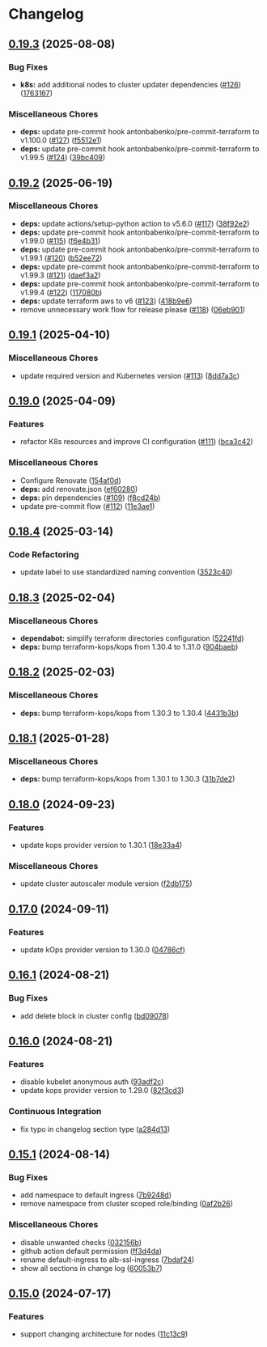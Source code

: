 # Changelog

## [0.19.3](https://github.com/opzkit/terraform-aws-k8s/compare/v0.19.2...v0.19.3) (2025-08-08)


### Bug Fixes

* **k8s:** add additional nodes to cluster updater dependencies ([#126](https://github.com/opzkit/terraform-aws-k8s/issues/126)) ([1763167](https://github.com/opzkit/terraform-aws-k8s/commit/176316748a5e94e9926c63079a81b279e3cc52b3))


### Miscellaneous Chores

* **deps:** update pre-commit hook antonbabenko/pre-commit-terraform to v1.100.0 ([#127](https://github.com/opzkit/terraform-aws-k8s/issues/127)) ([f5512e1](https://github.com/opzkit/terraform-aws-k8s/commit/f5512e143eec1e77b8597298d85b53941c565947))
* **deps:** update pre-commit hook antonbabenko/pre-commit-terraform to v1.99.5 ([#124](https://github.com/opzkit/terraform-aws-k8s/issues/124)) ([39bc409](https://github.com/opzkit/terraform-aws-k8s/commit/39bc4091b213458461dc58873022137e832088b4))

## [0.19.2](https://github.com/opzkit/terraform-aws-k8s/compare/v0.19.1...v0.19.2) (2025-06-19)


### Miscellaneous Chores

* **deps:** update actions/setup-python action to v5.6.0 ([#117](https://github.com/opzkit/terraform-aws-k8s/issues/117)) ([38f92e2](https://github.com/opzkit/terraform-aws-k8s/commit/38f92e28806984bfd1b0a2b77e0292cf9a2aad21))
* **deps:** update pre-commit hook antonbabenko/pre-commit-terraform to v1.99.0 ([#115](https://github.com/opzkit/terraform-aws-k8s/issues/115)) ([f6e4b31](https://github.com/opzkit/terraform-aws-k8s/commit/f6e4b3144a7428283cca5b9bf4f61576d951816e))
* **deps:** update pre-commit hook antonbabenko/pre-commit-terraform to v1.99.1 ([#120](https://github.com/opzkit/terraform-aws-k8s/issues/120)) ([b52ee72](https://github.com/opzkit/terraform-aws-k8s/commit/b52ee7253463f76fb1c61b5abefd3027696421a2))
* **deps:** update pre-commit hook antonbabenko/pre-commit-terraform to v1.99.3 ([#121](https://github.com/opzkit/terraform-aws-k8s/issues/121)) ([daef3a2](https://github.com/opzkit/terraform-aws-k8s/commit/daef3a2d44373c589c59d66e2e5ed5accf379fc7))
* **deps:** update pre-commit hook antonbabenko/pre-commit-terraform to v1.99.4 ([#122](https://github.com/opzkit/terraform-aws-k8s/issues/122)) ([117080b](https://github.com/opzkit/terraform-aws-k8s/commit/117080bc8be7822d4dfc2e9b4b349ba82a86c227))
* **deps:** update terraform aws to v6 ([#123](https://github.com/opzkit/terraform-aws-k8s/issues/123)) ([418b9e6](https://github.com/opzkit/terraform-aws-k8s/commit/418b9e63c9e27ac9a495dca3b552d38d8aca2e2f))
* remove unnecessary work flow for release please ([#118](https://github.com/opzkit/terraform-aws-k8s/issues/118)) ([06eb901](https://github.com/opzkit/terraform-aws-k8s/commit/06eb901e3923208cd31e79b8042f11ce44e2c41b))

## [0.19.1](https://github.com/opzkit/terraform-aws-k8s/compare/v0.19.0...v0.19.1) (2025-04-10)


### Miscellaneous Chores

* update required version and Kubernetes version ([#113](https://github.com/opzkit/terraform-aws-k8s/issues/113)) ([8dd7a3c](https://github.com/opzkit/terraform-aws-k8s/commit/8dd7a3c5542aec8385eb08b095b1abe6e7dd52a8))

## [0.19.0](https://github.com/opzkit/terraform-aws-k8s/compare/v0.18.4...v0.19.0) (2025-04-09)


### Features

* refactor K8s resources and improve CI configuration ([#111](https://github.com/opzkit/terraform-aws-k8s/issues/111)) ([bca3c42](https://github.com/opzkit/terraform-aws-k8s/commit/bca3c42308f7f2d2a6ddc66bdb32e54c3cb7a6de))


### Miscellaneous Chores

* Configure Renovate ([154af0d](https://github.com/opzkit/terraform-aws-k8s/commit/154af0d360abad6ca0fc97eea337d886754a5d5a))
* **deps:** add renovate.json ([ef60280](https://github.com/opzkit/terraform-aws-k8s/commit/ef60280ae69ceaa29107feedb3a38ebc7884184f))
* **deps:** pin dependencies ([#109](https://github.com/opzkit/terraform-aws-k8s/issues/109)) ([f8cd24b](https://github.com/opzkit/terraform-aws-k8s/commit/f8cd24bbe1f4c6993a1e554393a5807f55600a01))
* update pre-commit flow ([#112](https://github.com/opzkit/terraform-aws-k8s/issues/112)) ([11e3ae1](https://github.com/opzkit/terraform-aws-k8s/commit/11e3ae15622eb93f9d53f07ed3d0ee6d0b20e8db))

## [0.18.4](https://github.com/opzkit/terraform-aws-k8s/compare/v0.18.3...v0.18.4) (2025-03-14)


### Code Refactoring

* update label to use standardized naming convention ([3523c40](https://github.com/opzkit/terraform-aws-k8s/commit/3523c400c00ebc51d0f28a32f2a8859a4eb07595))

## [0.18.3](https://github.com/opzkit/terraform-aws-k8s/compare/v0.18.2...v0.18.3) (2025-02-04)


### Miscellaneous Chores

* **dependabot:** simplify terraform directories configuration ([52241fd](https://github.com/opzkit/terraform-aws-k8s/commit/52241fd6d20426ac72eeacba253feeb931fccdd1))
* **deps:** bump terraform-kops/kops from 1.30.4 to 1.31.0 ([904baeb](https://github.com/opzkit/terraform-aws-k8s/commit/904baeb7b8a558039988c17e8a9f05af5d35f40f))

## [0.18.2](https://github.com/opzkit/terraform-aws-k8s/compare/v0.18.1...v0.18.2) (2025-02-03)


### Miscellaneous Chores

* **deps:** bump terraform-kops/kops from 1.30.3 to 1.30.4 ([4431b3b](https://github.com/opzkit/terraform-aws-k8s/commit/4431b3bddb92ee33095e7062aa0ef909444a333a))

## [0.18.1](https://github.com/opzkit/terraform-aws-k8s/compare/v0.18.0...v0.18.1) (2025-01-28)


### Miscellaneous Chores

* **deps:** bump terraform-kops/kops from 1.30.1 to 1.30.3 ([31b7de2](https://github.com/opzkit/terraform-aws-k8s/commit/31b7de23f7b8aabe875954c09fab688f3b2b66c8))

## [0.18.0](https://github.com/opzkit/terraform-aws-k8s/compare/v0.17.0...v0.18.0) (2024-09-23)


### Features

* update kops provider version to 1.30.1 ([18e33a4](https://github.com/opzkit/terraform-aws-k8s/commit/18e33a4644418cf3710c89d31eb5d076dc9fc8c2))


### Miscellaneous Chores

* update cluster autoscaler module version ([f2db175](https://github.com/opzkit/terraform-aws-k8s/commit/f2db175481cda02a6c9d7620edd84007bafcea6b))

## [0.17.0](https://github.com/opzkit/terraform-aws-k8s/compare/v0.16.1...v0.17.0) (2024-09-11)


### Features

* update kOps provider version to 1.30.0 ([04786cf](https://github.com/opzkit/terraform-aws-k8s/commit/04786cf1d1e668c8e7e4a1fbe3bfa9ae0d47076e))

## [0.16.1](https://github.com/opzkit/terraform-aws-k8s/compare/v0.16.0...v0.16.1) (2024-08-21)


### Bug Fixes

* add delete block in cluster config ([bd09078](https://github.com/opzkit/terraform-aws-k8s/commit/bd09078fbd383667ceef9122e816693496a9fd9f))

## [0.16.0](https://github.com/opzkit/terraform-aws-k8s/compare/v0.15.1...v0.16.0) (2024-08-21)


### Features

* disable kubelet anonymous auth ([93adf2c](https://github.com/opzkit/terraform-aws-k8s/commit/93adf2c2b15fa76b0659444d50d541d54ded71e0))
* update kops provider version to 1.29.0 ([82f3cd3](https://github.com/opzkit/terraform-aws-k8s/commit/82f3cd35ccd95b244804edda28edbb6d8b81d667))


### Continuous Integration

* fix typo in changelog section type ([a284d13](https://github.com/opzkit/terraform-aws-k8s/commit/a284d13dec36a0fda16e3bb65cf639886eb68697))

## [0.15.1](https://github.com/opzkit/terraform-aws-k8s/compare/v0.15.0...v0.15.1) (2024-08-14)


### Bug Fixes

* add namespace to default ingress ([7b9248d](https://github.com/opzkit/terraform-aws-k8s/commit/7b9248dca347c7d4f952e28a7a9c528005e6edd0))
* remove namespace from cluster scoped role/binding ([0af2b26](https://github.com/opzkit/terraform-aws-k8s/commit/0af2b261d6d44926f1261e2013e8a9a75e0277f1))


### Miscellaneous Chores

* disable unwanted checks ([032156b](https://github.com/opzkit/terraform-aws-k8s/commit/032156b74c63769c5da3a9afecd87958641b2a83))
* github action default permission ([ff3d4da](https://github.com/opzkit/terraform-aws-k8s/commit/ff3d4dac4129035b5b3916e7a626867ef9b4ee00))
* rename default-ingress to alb-ssl-ingress ([7bdaf24](https://github.com/opzkit/terraform-aws-k8s/commit/7bdaf2457bad0b1effe3ceb8bc8ca097101b6eb5))
* show all sections in change log ([60053b7](https://github.com/opzkit/terraform-aws-k8s/commit/60053b7c5dce899932dfbc0edaef37fa822047aa))

## [0.15.0](https://github.com/opzkit/terraform-aws-k8s/compare/v0.14.4...v0.15.0) (2024-07-17)


### Features

* support changing architecture for nodes ([11c13c9](https://github.com/opzkit/terraform-aws-k8s/commit/11c13c967b5847e200a6e7d3b180df050d81f37e))

